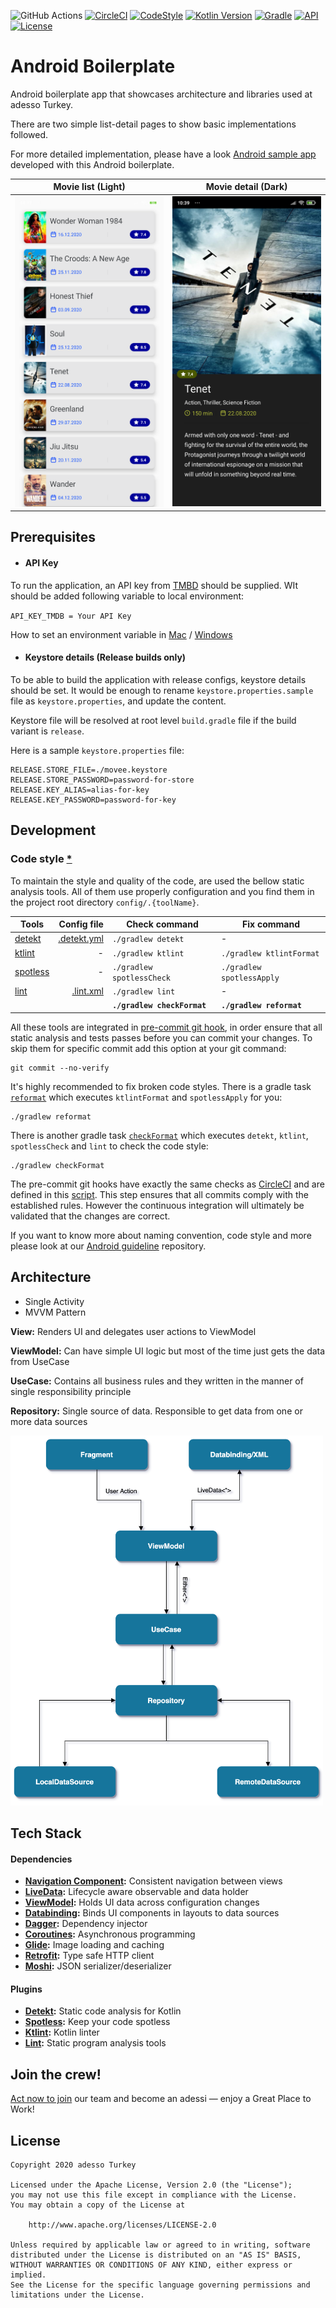 ![GitHub Actions](https://github.com/adessoTurkey/android-boilerplate/workflows/PR%20Checks/badge.svg) 
[![CircleCI](https://circleci.com/gh/adessoTurkey/android-boilerplate.svg?style=shield)](https://circleci.com/gh/adessoTurkey/android-boilerplate) 
[![CodeStyle](https://img.shields.io/badge/code%20style-%E2%9D%A4-FF4081.svg)](https://ktlint.github.io/)
[![Kotlin Version](https://img.shields.io/badge/kotlin-1.4.21-blue.svg)](http://kotlinlang.org/)
[![Gradle](https://img.shields.io/badge/gradle-6.7.1-blue.svg)](https://lv.binarybabel.org/catalog/gradle/latest)
[![API](https://img.shields.io/badge/API-21%2B-blue.svg?style=flat)](https://android-arsenal.com/api?level=21)
[![License](https://img.shields.io/badge/License-Apache%202.0-blue.svg)](https://opensource.org/licenses/Apache-2.0)

# Android Boilerplate

Android boilerplate app that showcases architecture and libraries used at adesso Turkey.

There are two simple list-detail pages to show basic implementations followed.

For more detailed implementation, please have a look [Android sample app][sample-app] developed with this Android boilerplate.

Movie list (Light)                                  |  Movie detail (Dark)
:-------------------------------------------------:|:-------------------------:
<img src="/images/ss_movie-list_light.png" width="300">  |  <img src="/images/ss_movie-detail_dark.png" width="300">


## Prerequisites

- #### API Key

To run the application, an API key from [TMBD](https://developers.themoviedb.org/3/getting-started/introduction) should be supplied. WIt should be added following variable to local environment:

`` API_KEY_TMDB = Your API Key ``

How to set an environment variable in [Mac](https://medium.com/@himanshuagarwal1395/setting-up-environment-variables-in-macos-sierra-f5978369b255) / [Windows](https://www.architectryan.com/2018/08/31/how-to-change-environment-variables-on-windows-10/)

- #### Keystore details (Release builds only)

To be able to build the application with release configs, keystore details should be set. It would be enough to rename `keystore.properties.sample` file as `keystore.properties`, and update the content.

Keystore file will be resolved at root level `build.gradle` file if the build variant is `release`.

Here is a sample `keystore.properties` file:

```
RELEASE.STORE_FILE=./movee.keystore
RELEASE.STORE_PASSWORD=password-for-store
RELEASE.KEY_ALIAS=alias-for-key
RELEASE.KEY_PASSWORD=password-for-key
```

## Development

### Code style [*](https://github.com/VMadalin/kotlin-sample-app)

To maintain the style and quality of the code, are used the bellow static analysis tools. All of them use properly configuration and you find them in the project root directory `config/.{toolName}`.

| Tools                     | Config file                            | Check command               | Fix command               |
|---------------------------|---------------------------------------:|-----------------------------|---------------------------|
| [detekt][detekt]          | [.detekt.yml](/config/.detekt.yml)     | `./gradlew detekt`          | -                         |
| [ktlint][ktlint]          | -                                      | `./gradlew ktlint`          | `./gradlew ktlintFormat`  |
| [spotless][spotless]      | -                                      | `./gradlew spotlessCheck`   | `./gradlew spotlessApply` |
| [lint][lint]              | [.lint.xml](/config/.lint.xml)         | `./gradlew lint`            | -                         |
|                           |                                        | __`./gradlew checkFormat`__ | __`./gradlew reformat`__  |

All these tools are integrated in [pre-commit git hook](https://git-scm.com/book/en/v2/Customizing-Git-Git-Hooks), in order
ensure that all static analysis and tests passes before you can commit your changes. To skip them for specific commit add this option at your git command:

```properties
git commit --no-verify
```

It's highly recommended to fix broken code styles. There is a gradle task [`reformat`](/build.gradle#64) which executes `ktlintFormat` and `spotlessApply` for you:

```properties
./gradlew reformat
```

There is another gradle task [`checkFormat`](/build.gradle#63) which executes `detekt`, `ktlint`, `spotlessCheck` and `lint` to check the code style:

```properties
./gradlew checkFormat
```

The pre-commit git hooks have exactly the same checks as [CircleCI](https://circleci.com/) and are defined in this [script](/config/scripts/git-hooks/pre-commit.sh). This step ensures that all commits comply with the established rules. However the continuous integration will ultimately be validated that the changes are correct.


If you want to know more about naming convention, code style and more please look at our [Android guideline](https://github.com/adessoTurkey/android-guideline) repository.

## Architecture

- Single Activity
- MVVM Pattern

**View:** Renders UI and delegates user actions to ViewModel

**ViewModel:** Can have simple UI logic but most of the time just gets the data from UseCase

**UseCase:** Contains all business rules and they written in the manner of single responsibility principle

**Repository:** Single source of data. Responsible to get data from one or more data sources

<img src="/images/architecture-diagram.png" width="500">

## Tech Stack

#### Dependencies

- **[Navigation Component](https://developer.android.com/jetpack/androidx/releases/navigation):** Consistent navigation between views
- **[LiveData](https://developer.android.com/topic/libraries/architecture/livedata):** Lifecycle aware observable and data holder
- **[ViewModel](https://developer.android.com/topic/libraries/architecture/viewmodel):** Holds UI data across configuration changes
- **[Databinding](https://developer.android.com/topic/libraries/data-binding/):** Binds UI components in layouts to data sources
- **[Dagger](https://github.com/google/dagger):** Dependency injector
- **[Coroutines](https://github.com/Kotlin/kotlinx.coroutines):** Asynchronous programming
- **[Glide](https://github.com/bumptech/glide):** Image loading and caching
- **[Retrofit](https://github.com/square/retrofit):** Type safe HTTP client
- **[Moshi](https://github.com/square/moshi):** JSON serializer/deserializer

#### Plugins

- **[Detekt][detekt]:** Static code analysis for Kotlin
- **[Spotless][spotless]:** Keep your code spotless
- **[Ktlint][ktlint]:** Kotlin linter
- **[Lint][lint]:** Static program analysis tools


## Join the crew!

[Act now to join][linkedin/jobs] our team and become an adessi — enjoy a Great Place to Work!

## License

```
Copyright 2020 adesso Turkey

Licensed under the Apache License, Version 2.0 (the "License");
you may not use this file except in compliance with the License.
You may obtain a copy of the License at

    http://www.apache.org/licenses/LICENSE-2.0

Unless required by applicable law or agreed to in writing, software
distributed under the License is distributed on an "AS IS" BASIS,
WITHOUT WARRANTIES OR CONDITIONS OF ANY KIND, either express or implied.
See the License for the specific language governing permissions and
limitations under the License.
```

[sample-app]: https://github.com/adessoTurkey/android-sample-app
[detekt]: https://github.com/arturbosch/detekt
[ktlint]: https://github.com/pinterest/ktlint
[spotless]: https://github.com/diffplug/spotless       
[lint]: https://developer.android.com/studio/write/lint
[linkedin/jobs]: https://www.linkedin.com/jobs/view/1989162077
